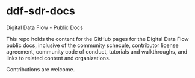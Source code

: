 # ddf-sdr-docs
Digital Data Flow - Public Docs

This repo holds the content for the GitHub pages for the Digital Data Flow public docs, inclusive of the community schecule, contributor license agreement, community code of conduct, tutorials and walkthroughs, and links to related content and organizations.

Contributions are welcome.
